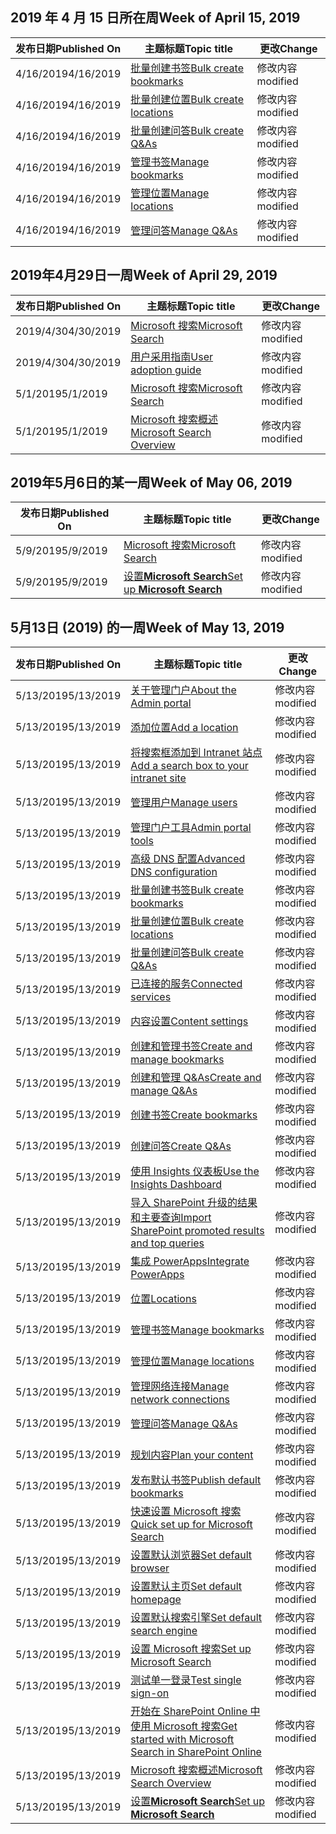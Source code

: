<!-- This file is generated automatically each week. Changes made to this file will be overwritten.-->




## <a name="week-of-april-15-2019"></a><span data-ttu-id="d818c-101">2019 年 4 月 15 日所在周</span><span class="sxs-lookup"><span data-stu-id="d818c-101">Week of April 15, 2019</span></span>


| <span data-ttu-id="d818c-102">发布日期</span><span class="sxs-lookup"><span data-stu-id="d818c-102">Published On</span></span> |<span data-ttu-id="d818c-103">主题标题</span><span class="sxs-lookup"><span data-stu-id="d818c-103">Topic title</span></span> | <span data-ttu-id="d818c-104">更改</span><span class="sxs-lookup"><span data-stu-id="d818c-104">Change</span></span> |
|------|------------|--------|
| <span data-ttu-id="d818c-105">4/16/2019</span><span class="sxs-lookup"><span data-stu-id="d818c-105">4/16/2019</span></span> | [<span data-ttu-id="d818c-106">批量创建书签</span><span class="sxs-lookup"><span data-stu-id="d818c-106">Bulk create bookmarks</span></span>](/MicrosoftSearch/bulk-create-bookmarks) | <span data-ttu-id="d818c-107">修改内容</span><span class="sxs-lookup"><span data-stu-id="d818c-107">modified</span></span> |
| <span data-ttu-id="d818c-108">4/16/2019</span><span class="sxs-lookup"><span data-stu-id="d818c-108">4/16/2019</span></span> | [<span data-ttu-id="d818c-109">批量创建位置</span><span class="sxs-lookup"><span data-stu-id="d818c-109">Bulk create locations</span></span>](/MicrosoftSearch/bulk-create-locations) | <span data-ttu-id="d818c-110">修改内容</span><span class="sxs-lookup"><span data-stu-id="d818c-110">modified</span></span> |
| <span data-ttu-id="d818c-111">4/16/2019</span><span class="sxs-lookup"><span data-stu-id="d818c-111">4/16/2019</span></span> | [<span data-ttu-id="d818c-112">批量创建问答</span><span class="sxs-lookup"><span data-stu-id="d818c-112">Bulk create Q&As</span></span>](/MicrosoftSearch/bulk-create-qas) | <span data-ttu-id="d818c-113">修改内容</span><span class="sxs-lookup"><span data-stu-id="d818c-113">modified</span></span> |
| <span data-ttu-id="d818c-114">4/16/2019</span><span class="sxs-lookup"><span data-stu-id="d818c-114">4/16/2019</span></span> | [<span data-ttu-id="d818c-115">管理书签</span><span class="sxs-lookup"><span data-stu-id="d818c-115">Manage bookmarks</span></span>](/MicrosoftSearch/manage-bookmarks) | <span data-ttu-id="d818c-116">修改内容</span><span class="sxs-lookup"><span data-stu-id="d818c-116">modified</span></span> |
| <span data-ttu-id="d818c-117">4/16/2019</span><span class="sxs-lookup"><span data-stu-id="d818c-117">4/16/2019</span></span> | [<span data-ttu-id="d818c-118">管理位置</span><span class="sxs-lookup"><span data-stu-id="d818c-118">Manage locations</span></span>](/MicrosoftSearch/manage-locations) | <span data-ttu-id="d818c-119">修改内容</span><span class="sxs-lookup"><span data-stu-id="d818c-119">modified</span></span> |
| <span data-ttu-id="d818c-120">4/16/2019</span><span class="sxs-lookup"><span data-stu-id="d818c-120">4/16/2019</span></span> | [<span data-ttu-id="d818c-121">管理问答</span><span class="sxs-lookup"><span data-stu-id="d818c-121">Manage Q&As</span></span>](/MicrosoftSearch/manage-qas) | <span data-ttu-id="d818c-122">修改内容</span><span class="sxs-lookup"><span data-stu-id="d818c-122">modified</span></span> |


## <a name="week-of-april-29-2019"></a><span data-ttu-id="d818c-123">2019年4月29日一周</span><span class="sxs-lookup"><span data-stu-id="d818c-123">Week of April 29, 2019</span></span>


| <span data-ttu-id="d818c-124">发布日期</span><span class="sxs-lookup"><span data-stu-id="d818c-124">Published On</span></span> |<span data-ttu-id="d818c-125">主题标题</span><span class="sxs-lookup"><span data-stu-id="d818c-125">Topic title</span></span> | <span data-ttu-id="d818c-126">更改</span><span class="sxs-lookup"><span data-stu-id="d818c-126">Change</span></span> |
|------|------------|--------|
| <span data-ttu-id="d818c-127">2019/4/30</span><span class="sxs-lookup"><span data-stu-id="d818c-127">4/30/2019</span></span> | [<span data-ttu-id="d818c-128">Microsoft 搜索</span><span class="sxs-lookup"><span data-stu-id="d818c-128">Microsoft Search</span></span>](/MicrosoftSearch/microsoft-search) | <span data-ttu-id="d818c-129">修改内容</span><span class="sxs-lookup"><span data-stu-id="d818c-129">modified</span></span> |
| <span data-ttu-id="d818c-130">2019/4/30</span><span class="sxs-lookup"><span data-stu-id="d818c-130">4/30/2019</span></span> | [<span data-ttu-id="d818c-131">用户采用指南</span><span class="sxs-lookup"><span data-stu-id="d818c-131">User adoption guide</span></span>](/MicrosoftSearch/user-adoption-guide) | <span data-ttu-id="d818c-132">修改内容</span><span class="sxs-lookup"><span data-stu-id="d818c-132">modified</span></span> |
| <span data-ttu-id="d818c-133">5/1/2019</span><span class="sxs-lookup"><span data-stu-id="d818c-133">5/1/2019</span></span> | [<span data-ttu-id="d818c-134">Microsoft 搜索</span><span class="sxs-lookup"><span data-stu-id="d818c-134">Microsoft Search</span></span>](/MicrosoftSearch/microsoft-search) | <span data-ttu-id="d818c-135">修改内容</span><span class="sxs-lookup"><span data-stu-id="d818c-135">modified</span></span> |
| <span data-ttu-id="d818c-136">5/1/2019</span><span class="sxs-lookup"><span data-stu-id="d818c-136">5/1/2019</span></span> | [<span data-ttu-id="d818c-137">Microsoft 搜索概述</span><span class="sxs-lookup"><span data-stu-id="d818c-137">Microsoft Search Overview</span></span>](/MicrosoftSearch/overview-microsoft-search) | <span data-ttu-id="d818c-138">修改内容</span><span class="sxs-lookup"><span data-stu-id="d818c-138">modified</span></span> |


## <a name="week-of-may-06-2019"></a><span data-ttu-id="d818c-139">2019年5月6日的某一周</span><span class="sxs-lookup"><span data-stu-id="d818c-139">Week of May 06, 2019</span></span>


| <span data-ttu-id="d818c-140">发布日期</span><span class="sxs-lookup"><span data-stu-id="d818c-140">Published On</span></span> |<span data-ttu-id="d818c-141">主题标题</span><span class="sxs-lookup"><span data-stu-id="d818c-141">Topic title</span></span> | <span data-ttu-id="d818c-142">更改</span><span class="sxs-lookup"><span data-stu-id="d818c-142">Change</span></span> |
|------|------------|--------|
| <span data-ttu-id="d818c-143">5/9/2019</span><span class="sxs-lookup"><span data-stu-id="d818c-143">5/9/2019</span></span> | [<span data-ttu-id="d818c-144">Microsoft 搜索</span><span class="sxs-lookup"><span data-stu-id="d818c-144">Microsoft Search</span></span>](/MicrosoftSearch/index) | <span data-ttu-id="d818c-145">修改内容</span><span class="sxs-lookup"><span data-stu-id="d818c-145">modified</span></span> |
| <span data-ttu-id="d818c-146">5/9/2019</span><span class="sxs-lookup"><span data-stu-id="d818c-146">5/9/2019</span></span> | [<span data-ttu-id="d818c-147">设置**Microsoft Search**</span><span class="sxs-lookup"><span data-stu-id="d818c-147">Set up **Microsoft Search**</span></span>](/MicrosoftSearch/setup-microsoft-search) | <span data-ttu-id="d818c-148">修改内容</span><span class="sxs-lookup"><span data-stu-id="d818c-148">modified</span></span> |


## <a name="week-of-may-13-2019"></a><span data-ttu-id="d818c-149">5月13日 (2019) 的一周</span><span class="sxs-lookup"><span data-stu-id="d818c-149">Week of May 13, 2019</span></span>


| <span data-ttu-id="d818c-150">发布日期</span><span class="sxs-lookup"><span data-stu-id="d818c-150">Published On</span></span> |<span data-ttu-id="d818c-151">主题标题</span><span class="sxs-lookup"><span data-stu-id="d818c-151">Topic title</span></span> | <span data-ttu-id="d818c-152">更改</span><span class="sxs-lookup"><span data-stu-id="d818c-152">Change</span></span> |
|------|------------|--------|
| <span data-ttu-id="d818c-153">5/13/2019</span><span class="sxs-lookup"><span data-stu-id="d818c-153">5/13/2019</span></span> | [<span data-ttu-id="d818c-154">关于管理门户</span><span class="sxs-lookup"><span data-stu-id="d818c-154">About the Admin portal</span></span>](/MicrosoftSearch/about-the-admin-portal) | <span data-ttu-id="d818c-155">修改内容</span><span class="sxs-lookup"><span data-stu-id="d818c-155">modified</span></span> |
| <span data-ttu-id="d818c-156">5/13/2019</span><span class="sxs-lookup"><span data-stu-id="d818c-156">5/13/2019</span></span> | [<span data-ttu-id="d818c-157">添加位置</span><span class="sxs-lookup"><span data-stu-id="d818c-157">Add a location</span></span>](/MicrosoftSearch/add-a-location) | <span data-ttu-id="d818c-158">修改内容</span><span class="sxs-lookup"><span data-stu-id="d818c-158">modified</span></span> |
| <span data-ttu-id="d818c-159">5/13/2019</span><span class="sxs-lookup"><span data-stu-id="d818c-159">5/13/2019</span></span> | [<span data-ttu-id="d818c-160">将搜索框添加到 Intranet 站点</span><span class="sxs-lookup"><span data-stu-id="d818c-160">Add a search box to your intranet site</span></span>](/MicrosoftSearch/add-a-search-box-to-your-intranet-site) | <span data-ttu-id="d818c-161">修改内容</span><span class="sxs-lookup"><span data-stu-id="d818c-161">modified</span></span> |
| <span data-ttu-id="d818c-162">5/13/2019</span><span class="sxs-lookup"><span data-stu-id="d818c-162">5/13/2019</span></span> | [<span data-ttu-id="d818c-163">管理用户</span><span class="sxs-lookup"><span data-stu-id="d818c-163">Manage users</span></span>](/MicrosoftSearch/add-users) | <span data-ttu-id="d818c-164">修改内容</span><span class="sxs-lookup"><span data-stu-id="d818c-164">modified</span></span> |
| <span data-ttu-id="d818c-165">5/13/2019</span><span class="sxs-lookup"><span data-stu-id="d818c-165">5/13/2019</span></span> | [<span data-ttu-id="d818c-166">管理门户工具</span><span class="sxs-lookup"><span data-stu-id="d818c-166">Admin portal tools</span></span>](/MicrosoftSearch/admin-portal-tools) | <span data-ttu-id="d818c-167">修改内容</span><span class="sxs-lookup"><span data-stu-id="d818c-167">modified</span></span> |
| <span data-ttu-id="d818c-168">5/13/2019</span><span class="sxs-lookup"><span data-stu-id="d818c-168">5/13/2019</span></span> | [<span data-ttu-id="d818c-169">高级 DNS 配置</span><span class="sxs-lookup"><span data-stu-id="d818c-169">Advanced DNS configuration</span></span>](/MicrosoftSearch/advanced-dns-configuration) | <span data-ttu-id="d818c-170">修改内容</span><span class="sxs-lookup"><span data-stu-id="d818c-170">modified</span></span> |
| <span data-ttu-id="d818c-171">5/13/2019</span><span class="sxs-lookup"><span data-stu-id="d818c-171">5/13/2019</span></span> | [<span data-ttu-id="d818c-172">批量创建书签</span><span class="sxs-lookup"><span data-stu-id="d818c-172">Bulk create bookmarks</span></span>](/MicrosoftSearch/bulk-create-bookmarks) | <span data-ttu-id="d818c-173">修改内容</span><span class="sxs-lookup"><span data-stu-id="d818c-173">modified</span></span> |
| <span data-ttu-id="d818c-174">5/13/2019</span><span class="sxs-lookup"><span data-stu-id="d818c-174">5/13/2019</span></span> | [<span data-ttu-id="d818c-175">批量创建位置</span><span class="sxs-lookup"><span data-stu-id="d818c-175">Bulk create locations</span></span>](/MicrosoftSearch/bulk-create-locations) | <span data-ttu-id="d818c-176">修改内容</span><span class="sxs-lookup"><span data-stu-id="d818c-176">modified</span></span> |
| <span data-ttu-id="d818c-177">5/13/2019</span><span class="sxs-lookup"><span data-stu-id="d818c-177">5/13/2019</span></span> | [<span data-ttu-id="d818c-178">批量创建问答</span><span class="sxs-lookup"><span data-stu-id="d818c-178">Bulk create Q&As</span></span>](/MicrosoftSearch/bulk-create-qas) | <span data-ttu-id="d818c-179">修改内容</span><span class="sxs-lookup"><span data-stu-id="d818c-179">modified</span></span> |
| <span data-ttu-id="d818c-180">5/13/2019</span><span class="sxs-lookup"><span data-stu-id="d818c-180">5/13/2019</span></span> | [<span data-ttu-id="d818c-181">已连接的服务</span><span class="sxs-lookup"><span data-stu-id="d818c-181">Connected services</span></span>](/MicrosoftSearch/connected-services) | <span data-ttu-id="d818c-182">修改内容</span><span class="sxs-lookup"><span data-stu-id="d818c-182">modified</span></span> |
| <span data-ttu-id="d818c-183">5/13/2019</span><span class="sxs-lookup"><span data-stu-id="d818c-183">5/13/2019</span></span> | [<span data-ttu-id="d818c-184">内容设置</span><span class="sxs-lookup"><span data-stu-id="d818c-184">Content settings</span></span>](/MicrosoftSearch/content-settings) | <span data-ttu-id="d818c-185">修改内容</span><span class="sxs-lookup"><span data-stu-id="d818c-185">modified</span></span> |
| <span data-ttu-id="d818c-186">5/13/2019</span><span class="sxs-lookup"><span data-stu-id="d818c-186">5/13/2019</span></span> | [<span data-ttu-id="d818c-187">创建和管理书签</span><span class="sxs-lookup"><span data-stu-id="d818c-187">Create and manage bookmarks</span></span>](/MicrosoftSearch/create-and-manage-bookmarks) | <span data-ttu-id="d818c-188">修改内容</span><span class="sxs-lookup"><span data-stu-id="d818c-188">modified</span></span> |
| <span data-ttu-id="d818c-189">5/13/2019</span><span class="sxs-lookup"><span data-stu-id="d818c-189">5/13/2019</span></span> | [<span data-ttu-id="d818c-190">创建和管理 Q&As</span><span class="sxs-lookup"><span data-stu-id="d818c-190">Create and manage Q&As</span></span>](/MicrosoftSearch/create-and-manage-qas) | <span data-ttu-id="d818c-191">修改内容</span><span class="sxs-lookup"><span data-stu-id="d818c-191">modified</span></span> |
| <span data-ttu-id="d818c-192">5/13/2019</span><span class="sxs-lookup"><span data-stu-id="d818c-192">5/13/2019</span></span> | [<span data-ttu-id="d818c-193">创建书签</span><span class="sxs-lookup"><span data-stu-id="d818c-193">Create bookmarks</span></span>](/MicrosoftSearch/create-bookmarks) | <span data-ttu-id="d818c-194">修改内容</span><span class="sxs-lookup"><span data-stu-id="d818c-194">modified</span></span> |
| <span data-ttu-id="d818c-195">5/13/2019</span><span class="sxs-lookup"><span data-stu-id="d818c-195">5/13/2019</span></span> | [<span data-ttu-id="d818c-196">创建问答</span><span class="sxs-lookup"><span data-stu-id="d818c-196">Create Q&As</span></span>](/MicrosoftSearch/create-qas) | <span data-ttu-id="d818c-197">修改内容</span><span class="sxs-lookup"><span data-stu-id="d818c-197">modified</span></span> |
| <span data-ttu-id="d818c-198">5/13/2019</span><span class="sxs-lookup"><span data-stu-id="d818c-198">5/13/2019</span></span> | [<span data-ttu-id="d818c-199">使用 Insights 仪表板</span><span class="sxs-lookup"><span data-stu-id="d818c-199">Use the Insights Dashboard</span></span>](/MicrosoftSearch/get-insights) | <span data-ttu-id="d818c-200">修改内容</span><span class="sxs-lookup"><span data-stu-id="d818c-200">modified</span></span> |
| <span data-ttu-id="d818c-201">5/13/2019</span><span class="sxs-lookup"><span data-stu-id="d818c-201">5/13/2019</span></span> | [<span data-ttu-id="d818c-202">导入 SharePoint 升级的结果和主要查询</span><span class="sxs-lookup"><span data-stu-id="d818c-202">Import SharePoint promoted results and top queries</span></span>](/MicrosoftSearch/import-sharepoint-promoted-results-and-top-queries) | <span data-ttu-id="d818c-203">修改内容</span><span class="sxs-lookup"><span data-stu-id="d818c-203">modified</span></span> |
| <span data-ttu-id="d818c-204">5/13/2019</span><span class="sxs-lookup"><span data-stu-id="d818c-204">5/13/2019</span></span> | [<span data-ttu-id="d818c-205">集成 PowerApps</span><span class="sxs-lookup"><span data-stu-id="d818c-205">Integrate PowerApps</span></span>](/MicrosoftSearch/integrate-powerapps) | <span data-ttu-id="d818c-206">修改内容</span><span class="sxs-lookup"><span data-stu-id="d818c-206">modified</span></span> |
| <span data-ttu-id="d818c-207">5/13/2019</span><span class="sxs-lookup"><span data-stu-id="d818c-207">5/13/2019</span></span> | [<span data-ttu-id="d818c-208">位置</span><span class="sxs-lookup"><span data-stu-id="d818c-208">Locations</span></span>](/MicrosoftSearch/locations) | <span data-ttu-id="d818c-209">修改内容</span><span class="sxs-lookup"><span data-stu-id="d818c-209">modified</span></span> |
| <span data-ttu-id="d818c-210">5/13/2019</span><span class="sxs-lookup"><span data-stu-id="d818c-210">5/13/2019</span></span> | [<span data-ttu-id="d818c-211">管理书签</span><span class="sxs-lookup"><span data-stu-id="d818c-211">Manage bookmarks</span></span>](/MicrosoftSearch/manage-bookmarks) | <span data-ttu-id="d818c-212">修改内容</span><span class="sxs-lookup"><span data-stu-id="d818c-212">modified</span></span> |
| <span data-ttu-id="d818c-213">5/13/2019</span><span class="sxs-lookup"><span data-stu-id="d818c-213">5/13/2019</span></span> | [<span data-ttu-id="d818c-214">管理位置</span><span class="sxs-lookup"><span data-stu-id="d818c-214">Manage locations</span></span>](/MicrosoftSearch/manage-locations) | <span data-ttu-id="d818c-215">修改内容</span><span class="sxs-lookup"><span data-stu-id="d818c-215">modified</span></span> |
| <span data-ttu-id="d818c-216">5/13/2019</span><span class="sxs-lookup"><span data-stu-id="d818c-216">5/13/2019</span></span> | [<span data-ttu-id="d818c-217">管理网络连接</span><span class="sxs-lookup"><span data-stu-id="d818c-217">Manage network connections</span></span>](/MicrosoftSearch/manage-network-connections) | <span data-ttu-id="d818c-218">修改内容</span><span class="sxs-lookup"><span data-stu-id="d818c-218">modified</span></span> |
| <span data-ttu-id="d818c-219">5/13/2019</span><span class="sxs-lookup"><span data-stu-id="d818c-219">5/13/2019</span></span> | [<span data-ttu-id="d818c-220">管理问答</span><span class="sxs-lookup"><span data-stu-id="d818c-220">Manage Q&As</span></span>](/MicrosoftSearch/manage-qas) | <span data-ttu-id="d818c-221">修改内容</span><span class="sxs-lookup"><span data-stu-id="d818c-221">modified</span></span> |
| <span data-ttu-id="d818c-222">5/13/2019</span><span class="sxs-lookup"><span data-stu-id="d818c-222">5/13/2019</span></span> | [<span data-ttu-id="d818c-223">规划内容</span><span class="sxs-lookup"><span data-stu-id="d818c-223">Plan your content</span></span>](/MicrosoftSearch/plan-your-content) | <span data-ttu-id="d818c-224">修改内容</span><span class="sxs-lookup"><span data-stu-id="d818c-224">modified</span></span> |
| <span data-ttu-id="d818c-225">5/13/2019</span><span class="sxs-lookup"><span data-stu-id="d818c-225">5/13/2019</span></span> | [<span data-ttu-id="d818c-226">发布默认书签</span><span class="sxs-lookup"><span data-stu-id="d818c-226">Publish default bookmarks</span></span>](/MicrosoftSearch/publish-default-bookmarks) | <span data-ttu-id="d818c-227">修改内容</span><span class="sxs-lookup"><span data-stu-id="d818c-227">modified</span></span> |
| <span data-ttu-id="d818c-228">5/13/2019</span><span class="sxs-lookup"><span data-stu-id="d818c-228">5/13/2019</span></span> | [<span data-ttu-id="d818c-229">快速设置 Microsoft 搜索</span><span class="sxs-lookup"><span data-stu-id="d818c-229">Quick set up for Microsoft Search</span></span>](/MicrosoftSearch/quick-set-up) | <span data-ttu-id="d818c-230">修改内容</span><span class="sxs-lookup"><span data-stu-id="d818c-230">modified</span></span> |
| <span data-ttu-id="d818c-231">5/13/2019</span><span class="sxs-lookup"><span data-stu-id="d818c-231">5/13/2019</span></span> | [<span data-ttu-id="d818c-232">设置默认浏览器</span><span class="sxs-lookup"><span data-stu-id="d818c-232">Set default browser</span></span>](/MicrosoftSearch/set-default-browser) | <span data-ttu-id="d818c-233">修改内容</span><span class="sxs-lookup"><span data-stu-id="d818c-233">modified</span></span> |
| <span data-ttu-id="d818c-234">5/13/2019</span><span class="sxs-lookup"><span data-stu-id="d818c-234">5/13/2019</span></span> | [<span data-ttu-id="d818c-235">设置默认主页</span><span class="sxs-lookup"><span data-stu-id="d818c-235">Set default homepage</span></span>](/MicrosoftSearch/set-default-homepage) | <span data-ttu-id="d818c-236">修改内容</span><span class="sxs-lookup"><span data-stu-id="d818c-236">modified</span></span> |
| <span data-ttu-id="d818c-237">5/13/2019</span><span class="sxs-lookup"><span data-stu-id="d818c-237">5/13/2019</span></span> | [<span data-ttu-id="d818c-238">设置默认搜索引擎</span><span class="sxs-lookup"><span data-stu-id="d818c-238">Set default search engine</span></span>](/MicrosoftSearch/set-default-search-engine) | <span data-ttu-id="d818c-239">修改内容</span><span class="sxs-lookup"><span data-stu-id="d818c-239">modified</span></span> |
| <span data-ttu-id="d818c-240">5/13/2019</span><span class="sxs-lookup"><span data-stu-id="d818c-240">5/13/2019</span></span> | [<span data-ttu-id="d818c-241">设置 Microsoft 搜索</span><span class="sxs-lookup"><span data-stu-id="d818c-241">Set up Microsoft Search</span></span>](/MicrosoftSearch/set-up-microsoft-search) | <span data-ttu-id="d818c-242">修改内容</span><span class="sxs-lookup"><span data-stu-id="d818c-242">modified</span></span> |
| <span data-ttu-id="d818c-243">5/13/2019</span><span class="sxs-lookup"><span data-stu-id="d818c-243">5/13/2019</span></span> | [<span data-ttu-id="d818c-244">测试单一登录</span><span class="sxs-lookup"><span data-stu-id="d818c-244">Test single sign-on</span></span>](/MicrosoftSearch/test-single-sign-on) | <span data-ttu-id="d818c-245">修改内容</span><span class="sxs-lookup"><span data-stu-id="d818c-245">modified</span></span> |
| <span data-ttu-id="d818c-246">5/13/2019</span><span class="sxs-lookup"><span data-stu-id="d818c-246">5/13/2019</span></span> | [<span data-ttu-id="d818c-247">开始在 SharePoint Online 中使用 Microsoft 搜索</span><span class="sxs-lookup"><span data-stu-id="d818c-247">Get started with Microsoft Search in SharePoint Online</span></span>](/MicrosoftSearch/get-started-search-in-sharepoint-online) | <span data-ttu-id="d818c-248">修改内容</span><span class="sxs-lookup"><span data-stu-id="d818c-248">modified</span></span> |
| <span data-ttu-id="d818c-249">5/13/2019</span><span class="sxs-lookup"><span data-stu-id="d818c-249">5/13/2019</span></span> | [<span data-ttu-id="d818c-250">Microsoft 搜索概述</span><span class="sxs-lookup"><span data-stu-id="d818c-250">Microsoft Search Overview</span></span>](/MicrosoftSearch/overview-microsoft-search) | <span data-ttu-id="d818c-251">修改内容</span><span class="sxs-lookup"><span data-stu-id="d818c-251">modified</span></span> |
| <span data-ttu-id="d818c-252">5/13/2019</span><span class="sxs-lookup"><span data-stu-id="d818c-252">5/13/2019</span></span> | [<span data-ttu-id="d818c-253">设置**Microsoft Search**</span><span class="sxs-lookup"><span data-stu-id="d818c-253">Set up **Microsoft Search**</span></span>](/MicrosoftSearch/setup-microsoft-search) | <span data-ttu-id="d818c-254">修改内容</span><span class="sxs-lookup"><span data-stu-id="d818c-254">modified</span></span> |
